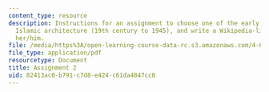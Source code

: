 ```yaml
---
content_type: resource
description: Instructions for an assignment to choose one of the early scholars of
  Islamic architecture (19th century to 1945), and write a Wikipedia-like entry about
  her/him.
file: /media/https%3A/open-learning-course-data-rc.s3.amazonaws.com/4-619-historiography-of-islamic-architecture-fall-2014/82413ac0b791c7d8e424c61da4847cc8_MIT4_619F14_assignment2.pdf
file_type: application/pdf
resourcetype: Document
title: Assignment 2
uid: 82413ac0-b791-c7d8-e424-c61da4847cc8
---
```

